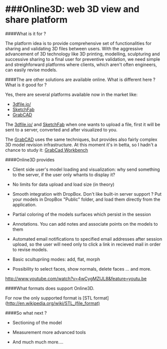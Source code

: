 ###Online3D: web 3D view and share platform  
========

####What is it for ? 

The platform idea is to provide comprehensive set of functionalities for sharing and validating 3D files 
between users. With the aggressive advancement of 3D technology like 3D printing, modelling, sculpturing and 
successive sharing to a final user for preventive validation, we need simple and streighforward platforms where
clients, which aren't often engineers, can easily revise models. 


####The are other solutions are available online. What is different here ? What is it good for ? 

Yes, there are several platforms available now in the market like: 

- [3dfile.io/](http://3dfile.io/)
- [SketchFab](https://sketchfab.com/)
- [GrabCAD](http://grabcad.com/)


The [3dfile.io/](http://3dfile.io/) and [SketchFab](https://sketchfab.com/) when one wants to upload a file, first 
it will be sent to a server, converted and after visualized to you. 


The [GrabCAD](http://grabcad.com/)  uses the same techniques, but provides also fairly complex 3D model revision 
infrastructure. At this moment it's in betta, so I hadn't a chance to study it: 
[GrabCad Workbench](http://grabcad.com/workbench)


####Online3D provides 

+ Client side user's model loading and visualization: why send something to the server, 
  if the user only whants to display it? 

+ No limits for data upload and load size (in theory)

+ Smooth integration with DropBox. Don't like built-in server support ? Put your models in DropBox "Public" folder, 
  and load them directly from the application. 

+ Partial coloring of the models surfaces which persist in the session 

+ Annotations. You can add notes and associate points on the models to them 

+ Automated email notifications to specified email addresses after session upload, so the user
  will need only to click a link in recieved mail in order to revise models. 

+ Basic scultupriing modes: add, flat, morph

+ Possibility to select faces, show normals, delete faces ... and more.


http://www.youtube.com/watch?v=4wCygMZIJL8&feature=youtu.be


####What formats does support Online3D. 

For now the only supported format is [STL format](http://en.wikipedia.org/wiki/STL_(file_format)


####So what next  ? 

- Sectioning of the model 

- Measurement more advanced tools 

- And much much more....






